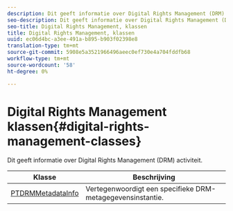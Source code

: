 ```yaml
---
description: Dit geeft informatie over Digital Rights Management (DRM) activiteit.
seo-description: Dit geeft informatie over Digital Rights Management (DRM) activiteit.
seo-title: Digital Rights Management, klassen
title: Digital Rights Management, klassen
uuid: ec06d4bc-a3ee-491a-b895-b903f02398e8
translation-type: tm+mt
source-git-commit: 5908e5a3521966496aeec0ef730e4a704fddfb68
workflow-type: tm+mt
source-wordcount: '58'
ht-degree: 0%

---
```



# Digital Rights Management klassen{#digital-rights-management-classes}

Dit geeft informatie over Digital Rights Management (DRM) activiteit.

| **Klasse** | **Beschrijving** |
|---|---|
| [PTDRMMetadataInfo](https://help.adobe.com/en_US/primetime/api/psdk/appledoc/Classes/PTDRMMetadataInfo.html) | Vertegenwoordigt een specifieke DRM-metagegevensinstantie. |